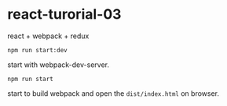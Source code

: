# react-turorial-03

react + webpack + redux

`npm run start:dev` 

start with webpack-dev-server.

`npm run start`

start to build webpack and open the `dist/index.html` on browser.


